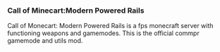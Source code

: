 ### Call of Minecart:Modern Powered Rails

Call of Monecart: Modern Powered Rails is a fps monecraft server with functioning weapons and gamemodes. This is the official commpr gamemode and utils mod.